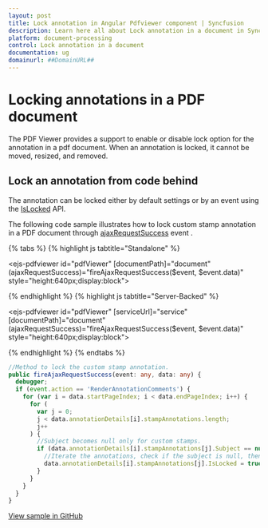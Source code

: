 ```yaml
---
layout: post
title: Lock annotation in Angular Pdfviewer component | Syncfusion
description: Learn here all about Lock annotation in a document in Syncfusion Angular Pdfviewer component of Syncfusion Essential JS 2 and more.
platform: document-processing
control: Lock annotation in a document
documentation: ug
domainurl: ##DomainURL##
---
```


# Locking annotations in a PDF document

The PDF Viewer provides a support to enable or disable lock option for the annotation in a pdf document. When an annotation is locked, it cannot be moved, resized, and removed.

## Lock an annotation from code behind

The annotation can be locked either by default settings or by an event using the [IsLocked](https://helpej2.syncfusion.com/angular/documentation/api/pdfviewer/annotationSettings/) API.

The following code sample illustrates how to lock custom stamp annotation in a PDF document through [ajaxRequestSuccess](https://helpej2.syncfusion.com/angular/documentation/api/pdfviewer/ajaxRequestSuccessEventArgs/) event .

{% tabs %}
{% highlight js tabtitle="Standalone" %}

<!--Render PDF Viewer component-->
<ejs-pdfviewer id="pdfViewer"
               [documentPath]="document"
               (ajaxRequestSuccess)="fireAjaxRequestSuccess($event, $event.data)"
               style="height:640px;display:block">
</ejs-pdfviewer>

{% endhighlight %}
{% highlight js tabtitle="Server-Backed" %}

<!--Render PDF Viewer component-->
<ejs-pdfviewer id="pdfViewer"
               [serviceUrl]="service"
               [documentPath]="document"
               (ajaxRequestSuccess)="fireAjaxRequestSuccess($event, $event.data)"
               style="height:640px;display:block">
</ejs-pdfviewer>

{% endhighlight %}
{% endtabs %}

```typescript
//Method to lock the custom stamp annotation.
public fireAjaxRequestSuccess(event: any, data: any) {
  debugger;
  if (event.action == 'RenderAnnotationComments') {
    for (var i = data.startPageIndex; i < data.endPageIndex; i++) {
      for (
        var j = 0;
        j < data.annotationDetails[i].stampAnnotations.length;
        j++
      ) {
        //Subject becomes null only for custom stamps.
        if (data.annotationDetails[i].stampAnnotations[j].Subject == null) {
          //Iterate the annotations, check if the subject is null, then set the islocked as true.
          data.annotationDetails[i].stampAnnotations[j].IsLocked = true;
        }
      }
    }
  }
}

```

[View sample in GitHub](https://github.com/SyncfusionExamples/angular-pdf-viewer-examples/tree/master/How%20to/Lock%20custom%20stamp%20in%20a%20PDF%20document)
